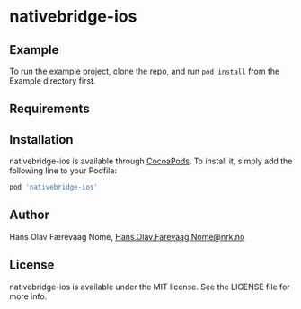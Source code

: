 # nativebridge-ios

## Example

To run the example project, clone the repo, and run `pod install` from the Example directory first.

## Requirements

## Installation

nativebridge-ios is available through [CocoaPods](http://cocoapods.org). To install
it, simply add the following line to your Podfile:

```ruby
pod 'nativebridge-ios'
```

## Author

Hans Olav Færevaag Nome, Hans.Olav.Farevaag.Nome@nrk.no

## License

nativebridge-ios is available under the MIT license. See the LICENSE file for more info.
